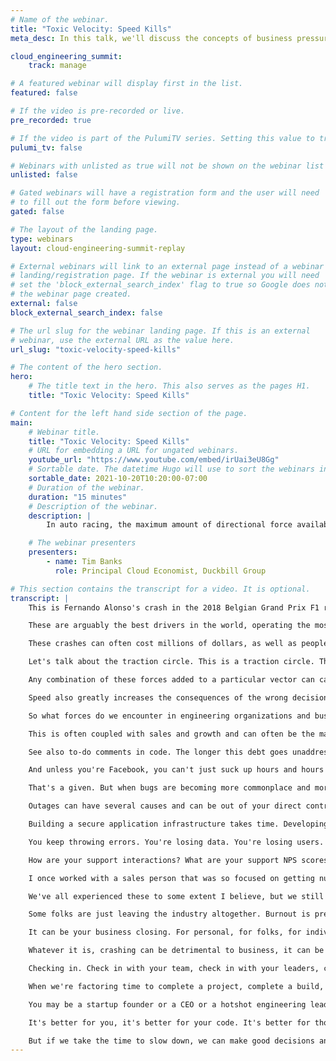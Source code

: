 ```yaml
---
# Name of the webinar.
title: "Toxic Velocity: Speed Kills"
meta_desc: In this talk, we'll discuss the concepts of business pressures on organizations and individuals, the effects, and what "crashing" looks like.

cloud_engineering_summit:
    track: manage

# A featured webinar will display first in the list.
featured: false

# If the video is pre-recorded or live.
pre_recorded: true

# If the video is part of the PulumiTV series. Setting this value to true will list the video in the "PulumiTV" section.
pulumi_tv: false

# Webinars with unlisted as true will not be shown on the webinar list
unlisted: false

# Gated webinars will have a registration form and the user will need
# to fill out the form before viewing.
gated: false

# The layout of the landing page.
type: webinars
layout: cloud-engineering-summit-replay

# External webinars will link to an external page instead of a webinar
# landing/registration page. If the webinar is external you will need
# set the 'block_external_search_index' flag to true so Google does not index
# the webinar page created.
external: false
block_external_search_index: false

# The url slug for the webinar landing page. If this is an external
# webinar, use the external URL as the value here.
url_slug: "toxic-velocity-speed-kills"

# The content of the hero section.
hero:
    # The title text in the hero. This also serves as the pages H1.
    title: "Toxic Velocity: Speed Kills"

# Content for the left hand side section of the page.
main:
    # Webinar title.
    title: "Toxic Velocity: Speed Kills"
    # URL for embedding a URL for ungated webinars.
    youtube_url: "https://www.youtube.com/embed/irUai3eU8Gg"
    # Sortable date. The datetime Hugo will use to sort the webinars in date order.
    sortable_date: 2021-10-20T10:20:00-07:00
    # Duration of the webinar.
    duration: "15 minutes"
    # Description of the webinar.
    description: |
        In auto racing, the maximum amount of directional force available to a tire is visualized as a traction circle. When force is applied to a tire that is in excess of the size of the traction circle, you lose traction, and the vehicle will skid and, usually, crash. Similarly, there is a maximum amount of stress and pressure available to individuals with an org and within an org itself. When that stress and pressure is exceeded, the individuals and orgs can start to spiral and crash. In this talk, we will discuss the concepts of business pressures on organizations and individuals, the effects on those individuals and organizations, what "crashing" looks like, and some ways to manage the forces to get the best performance our of people and organizations without pushing them over their limits.

    # The webinar presenters
    presenters:
        - name: Tim Banks
          role: Principal Cloud Economist, Duckbill Group

# This section contains the transcript for a video. It is optional.
transcript: |
    This is Fernando Alonso's crash in the 2018 Belgian Grand Prix F1 race. You may be able to see how close Fernando Alonso's car is to Charles Leclerc's head. Fortunately, no one was seriously injured in this crash. The use of the halo, and the extension of the car's frame in front of and over the driver's head was credited with Leclerc still being here with us today. However, this crash did destroy a $14 million car and damaged several others.

    These are arguably the best drivers in the world, operating the most meticulously designed machines ever created. However, even these can be overwhelmed by physics and the results of split-second decisions made at extreme velocity. Every day, developers, engineers, product and project managers, engineering and company leadership are making decisions at speed. Business speed may not be the 200 plus miles per hour scene on an F1 track, but nevertheless, they're oftentimes making decisions that their business is moving too fast for them to adjust or react to properly. And they can crash.

    These crashes can often cost millions of dollars, as well as people's livelihoods, careers and mental or physical health. I'm Tim Banks. I'm an engineer, a former chef and international Brazilian Jiu-Jitsu champion and a former amateur auto racer and tireless petrol head, as like they say across the pond. I used to build cars, race cars, teach folks high-performance driving. And most importantly, wreck cars because of myself or others pushing our cars past their limits.

    Let's talk about the traction circle. This is a traction circle. This circle is used in racing schools to represent the amount of traction available to a car. And there's a fair amount of complex math used to determine the actual coefficient of traction, which is used to calculate the exact point at which a vehicle will break traction. But for instructional purposes in race schools, this is used so drivers can visualize the demands they're placing on their tires.

    Any combination of these forces added to a particular vector can cause traction to break. We've often felt this. If we've taken a turn too sharply and spun or skidded through a turn, doing a burnout or powerslide also demonstrates this. And while it can be fun to experience these in a controlled manner, most of the time when these happen, the results can be catastrophic, especially at high speed. Speed vastly reduces the amount of time that you have to react to a situation and make the right decision to avoid crashing.

    Speed also greatly increases the consequences of the wrong decision. More than anything else, speed makes it difficult to maintain control and safety. The thing that makes race car drivers so good, is their ability to control a car by feeling how far they can push a vehicle without losing control. And also being able to react properly when things go literally sideways. Much of this ability comes from a lot of track time and a lot of sometimes costly mistakes.

    So what forces do we encounter in engineering organizations and businesses that can cause us to break traction? What things are pushing us to go faster and faster, making our margin of error smaller and smaller? Let's look at a few. In short, money. This is why we're here after all, right? Making money is always gonna be a force in an engineering organization. Whether it's directly creating the product, directly supporting the product or supporting the larger business. Are you making enough money? Are you making money fast enough? How much money do you have left? Development velocity.

    This is often coupled with sales and growth and can often be the main driver behind crashing. When we aren't taking the time we need around making good decisions here, the results, which we will get to in a bit, will seem pretty familiar. One thing I do wanna point out here, is a decision to accrue technical debt. Many times the decision to create or continue to accumulate technical debt is a business decision, in order to preserve speed. We will make a decision that's expedient to a short-term goal, and then tell ourselves and others that we will fix or redo it later.

    See also to-do comments in code. The longer this debt goes unaddressed, the more likely it is to become, as we see at the Duckbill Group, load bearing. Load bearing technical debt is much harder and more expensive to pay off, because of the other systems and processes built on top of it. You've built something, now you have to keep it up. After all, your customers aren't paying for something that doesn't run.

    And unless you're Facebook, you can't just suck up hours and hours of downtime with no consequences. The resources necessary to keep the lights on and the 200s OK, will always pull on a business organization. As part of growth, recruiting and onboarding is expensive, both in raw dollars and in engineering cost. Phone screens, interview panels, onboarding and training, and working with folks until they get up to speed and your team must also be taken to account when you're determining the overall capacity for your organization. What are some signs that may indicate that your organization is going too fast? Whether you're making a character phase through a wall or causing a rocket to explode, trying to land it on a barge in the middle of the ocean, bugs are gonna happen.

    That's a given. But when bugs are becoming more commonplace and more apparent, it maybe an indication that you're not taking the time to put out quality code or that you're testing and QA cycles, aren't being given time to catch and remediate them. Bugs can be costly in money and reputation. And we all understand outages. They can take a business down in one fell swoop.

    Outages can have several causes and can be out of your direct control. However, if you're not taking the time to build resilience into your architecture, test your failovers, your runbooks and backups. Outages can be more widespread and last longer than they needed to. If you're not taking the time to sufficiently investigate outages and act on the findings of those investigations, outages can then be reoccurring. Look, we've all been in a rush and forgotten to lock the door, right? Same applies here.

    Building a secure application infrastructure takes time. Developing secure development and engineering practices also takes time. And frankly, sometimes it can seem like a pain in the ass, but even now we can still find open S3 buckets, default passwords on data stores, wide open ACL or unpatched software that is susceptible to known exploits, running in production. And those are just the basics. Your app is slow.

    You keep throwing errors. You're losing data. You're losing users. Putting features over stability can lead to these and other performance problems. And users are incredibly unforgiving when something they are relying on, is slow.

    How are your support interactions? What are your support NPS scores? What is your customer retention like? Are you having to issue credits or refunds? All of these can suffer or be indicators that your organization is not taking the time to fully resolve customer issues, train support personnel on products and new features or that your support metrics are prioritizing speed over quality. Good support and user experience is a leading factor in customer retention. If you can't retain customers, building a successful business is pretty difficult. How about us? What are some telltale signs that we as individuals are going too fast? There can be a lot of indications on this, but let's talk about a few. Now, this is a difficult topic for a lot of us, but it's important.

    I once worked with a sales person that was so focused on getting numbers for the quarter that he was working long hours, seven days a week. During a one-on-one, I asked him how his family was doing and he told me that his partner was pretty upset with him for ignoring his family, even to the point of working through a vacation that they all took together. I remember at one point when I was working at operations, that I had to take a SevOne call from the delivery room of one of my children. Look, everyone's family and relationship dynamics are different, certainly, but if they're starting to deteriorate and boundaries are being crossed, that's a red flag that you may be pushing too hard. Anxiety, depression, imposter syndrome, eating disorders, and other mental health problems are also an indicator that you may be pushing yourself too hard and too fast.

    We've all experienced these to some extent I believe, but we still must make sure that we are taking the time that we need for self-care and we're taking care of our mental health. Burnout. We've seen it, we've experienced it. Especially during the pandemic, as we're all spending time working from home and having a hard time stepping away from work, we're seeing more and more cases of burnout. Some folks are quitting and taking some, what they call, funemployment time.

    Some folks are just leaving the industry altogether. Burnout is preventable, but it's hard to stop when you're not taking the time to let your people recover. Crashing. What does crashing look like? It can be retention problems. It can be loss of business.

    It can be your business closing. For personal, for folks, for individuals crashing can be mental health breakdowns. It can be rage quitting. It can be relationship problems. It can be substance abuse problems.

    Whatever it is, crashing can be detrimental to business, it can be detrimental to individual's careers, it can be detrimental to their livelihoods and their personal relationships. Crashing is a situation that is avoidable, if we're making sure we're taking the time to relax, and we're also paying attention to our safety mechanisms. So what are some safety mechanisms that we can utilize to make sure that we're making good decisions and that we have the time to examine all the factors that go into making those decisions? First and foremost, slowing down. Having smaller sprints, having longer timelines, taking more time for testing and QA. Take the time for retrospectives and making the necessary changes to fix organizational issues that are brought up.

    Checking in. Check in with your team, check in with your leaders, check in with each other to see how we're doing. If you notice that someone is seeming down or seeming a little off or having a hard time, it may be time just to step in and make sure that they're taking care of themselves. These things may not seem like they're important, but over time, they will build up and they can cause us to crash. Time off.

    When we're factoring time to complete a project, complete a build, do a sprint, if we're factoring time for who's gonna be on call, make sure you're budgeting, so that your people can take time off. Do you know when the last time your folks have taken time off? If you don't, you may wanna check in, especially if you're one of those folks that have the unlimited PTO. Unlimited PTO is great, but if you're not taking it, it's pointless. Make sure you're not only budgeting that time for your folks to take the time off, but encouraging them to do so and lead by example. Finally, I wanna talk about humility.

    You may be a startup founder or a CEO or a hotshot engineering leader, but chances are, you're not the engineering leadership equivalent of an F1 driver. You need to accept your own fallibility and listen to others inside and outside your organization, regardless of their role, when they have criticism. All of you collectively, have more experience than any of you. This should be leveraged, not ignored. If you're a developer, operations, SRE, QA, or any other IC, acknowledge and accept that you don't know at all, take the time to relax and recover.

    It's better for you, it's better for your code. It's better for those that depend on you inside and outside of work. In the end, velocity can be toxic. It can cause us to crash. It can cause us to make bad decisions, which can make things worse.

    But if we take the time to slow down, we can make good decisions and we can recover. We can recover before we crash and we can recover as we start to crash. But once we've crashed, it's a little too late. Please everyone, take some time, check in with each other and make sure that you're not going too fast. Thank you.
---
```


